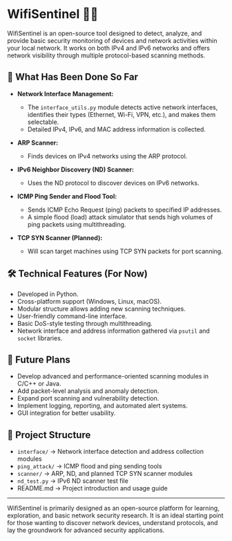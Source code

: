 # WifiSentinel 🚨📡

WifiSentinel is an open-source tool designed to detect, analyze, and provide basic security monitoring of devices and network activities within your local network. It works on both IPv4 and IPv6 networks and offers network visibility through multiple protocol-based scanning methods.

## 🌟 What Has Been Done So Far

- **Network Interface Management:**  
  - The `interface_utils.py` module detects active network interfaces, identifies their types (Ethernet, Wi-Fi, VPN, etc.), and makes them selectable.  
  - Detailed IPv4, IPv6, and MAC address information is collected.

- **ARP Scanner:**  
  - Finds devices on IPv4 networks using the ARP protocol.

- **IPv6 Neighbor Discovery (ND) Scanner:**  
  - Uses the ND protocol to discover devices on IPv6 networks.

- **ICMP Ping Sender and Flood Tool:**  
  - Sends ICMP Echo Request (ping) packets to specified IP addresses.  
  - A simple flood (load) attack simulator that sends high volumes of ping packets using multithreading.

- **TCP SYN Scanner (Planned):**  
  - Will scan target machines using TCP SYN packets for port scanning.

## 🛠️ Technical Features (For Now)

- Developed in Python.
- Cross-platform support (Windows, Linux, macOS).
- Modular structure allows adding new scanning techniques.
- User-friendly command-line interface.
- Basic DoS-style testing through multithreading.
- Network interface and address information gathered via `psutil` and `socket` libraries.

## 🚧 Future Plans

- Develop advanced and performance-oriented scanning modules in C/C++ or Java.
- Add packet-level analysis and anomaly detection.
- Expand port scanning and vulnerability detection.
- Implement logging, reporting, and automated alert systems.
- GUI integration for better usability.

## 🧩 Project Structure

- `interface/` → Network interface detection and address collection modules  
- `ping_attack/` → ICMP flood and ping sending tools  
- `scanner/` → ARP, ND, and planned TCP SYN scanner modules  
- `nd_test.py` → IPv6 ND scanner test file  
- README.md → Project introduction and usage guide

---

WifiSentinel is primarily designed as an open-source platform for learning, exploration, and basic network security research. It is an ideal starting point for those wanting to discover network devices, understand protocols, and lay the groundwork for advanced security applications.
